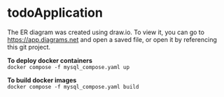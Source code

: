 # todoApplication
The ER diagram was created using draw.io. To view it, you can go to https://app.diagrams.net and open a saved file, or open it by referencing this git project.

**To deploy docker containers**  
```docker compose -f mysql_compose.yaml up```  

**To build docker images**  
```docker compose -f mysql_compose.yaml build```

